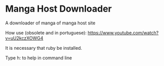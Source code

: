 # Manga Host Downloader
A downloader of manga  of manga host site

How use (obsolete and in portuguese): https://www.youtube.com/watch?v=uU2kczXOWG4

It is necessary that ruby be installed.

Type h: to help in command line